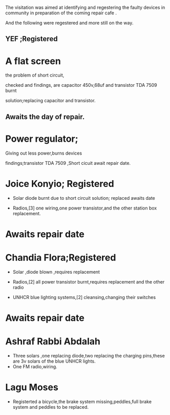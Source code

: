 The visitation was aimed at identifying and regestering the faulty devices in community in preparation of the coming repair cafe .

And the following were regestered and more still on the way.
## YEF ;Registered 
   
   # A flat screen
   
   the problem of short circuit,
   
   checked and findings, are capacitor 450v,68uf and transistor TDA 7509 burnt
   
   solution;replacing capacitor and transistor.
   
   ## Awaits the day of repair.
  
   # Power regulator;
  
  Giving out less power,burns devices
  
  findings;transistor TDA 7509 ,Short cicuit
   await repair date.
   
   # Joice Konyio;  Registered
   
   - Solar
   diode burnt due to short circuit
   solution; replaced
   awaits date
   
   - Radios,[3] one wiring,one power transistor,and the other station box replacement.
   # Awaits repair date
   
   # Chandia Flora;Registered
   
   - Solar ,diode blown ,requires replacement
   
   - Radios,[2]   all power transistor burnt,requires replacement and the other radio 
   
   - UNHCR blue lighting systems,[2] cleansing,changing their switches
   # Awaits repair date
   
   # Ashraf Rabbi Abdalah
   
   - Three solars ,one replacing diode,two replacing the charging pins,these are 3v solars of the blue UNHCR lights.
   - One FM radio,wiring.
   
   # Lagu Moses
   - Registerted a bicycle,the brake system missing,peddles,full brake system and peddles to be replaced.
   
 
   
  
   
   
   
   
   
  
   
   
   
   
   
   
   
   
   
   
   
 
